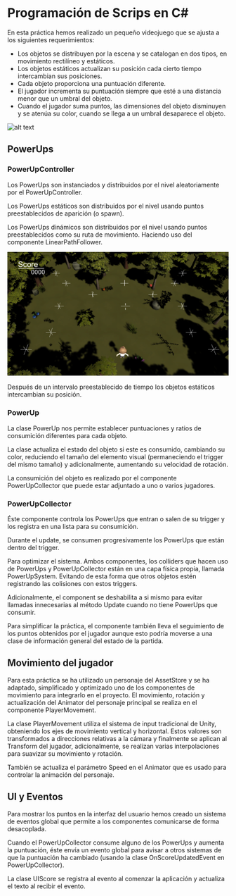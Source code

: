 
# Programación de Scrips en C#

En esta práctica hemos realizado un pequeño videojuego que se ajusta a los siguientes requerimientos:

* Los objetos se distribuyen por la escena y se catalogan en dos tipos, en movimiento rectilíneo y estáticos.
* Los objetos estáticos actualizan su posición cada cierto tiempo intercambian sus posiciones.
* Cada objeto proporciona una puntuación diferente.
* El jugador incrementa su puntuación siempre que esté a una distancia menor que un umbral del objeto.
* Cuando el jugador suma puntos, las dimensiones del objeto disminuyen y se atenúa su color, cuando se llega a un umbral desaparece el objeto.

![alt text](https://github.com/JosueULL/ull_mdv_fundamentos/blob/master/entrega6/screen1.gif)

## PowerUps

### PowerUpController

Los PowerUps son instanciados y distribuidos por el nivel aleatoriamente por el PowerUpController.

Los PowerUps estáticos son distribuidos por el nivel usando puntos preestablecidos de aparición (o spawn). 

Los PowerUps dinámicos son distribuidos por el nivel usando puntos preestablecidos como su ruta de movimiento. Haciendo uso del componente LinearPathFollower.

![alt text](https://github.com/JosueULL/ull_mdv_fundamentos/blob/master/entrega6/screen1.png)

Después de un intervalo preestablecido de tiempo los objetos estáticos intercambian su posición.

### PowerUp

La clase PowerUp nos permite establecer puntuaciones y ratios de consumición diferentes para cada objeto.

La clase actualiza el estado del objeto si este es consumido, cambiando su color, reduciendo el tamaño del elemento visual (permaneciendo el trigger del mismo tamaño) y adicionalmente, aumentando su velocidad de rotación.

La consumición del objeto es realizado por el componente PowerUpCollector que puede estar adjuntado a uno o varios jugadores.

### PowerUpCollector

Éste componente controla los PowerUps que entran o salen de su trigger y los registra en una lista para su consumición. 

Durante el update, se consumen progresivamente los PowerUps que están dentro del trigger.

Para optimizar el sistema. Ambos componentes, los colliders que hacen uso de PowerUps y PowerUpCollector están en una capa física propia, llamada PowerUpSystem. Evitando de esta forma que otros objetos estén registrando las colisiones con estos triggers. 

Adicionalmente, el component se deshabilita a si mismo para evitar llamadas innecesarias al método Update cuando no tiene PowerUps que consumir.  

Para simplificar la práctica, el componente también lleva el seguimiento de los puntos obtenidos por el jugador aunque esto podría moverse a una clase de información general del estado de la partida.

## Movimiento del jugador

Para esta práctica se ha utilizado un personaje del AssetStore y se ha adaptado, simplificado y optimizado uno de los componentes de movimiento para integrarlo en el proyecto. El movimiento, rotación y actualización del Animator del personaje principal se realiza en el componente PlayerMovement.

La clase PlayerMovement utiliza el sistema de input tradicional de Unity, obteniendo los ejes de movimiento vertical y horizontal. Estos valores son transformados a direcciones relativas a la cámara y finalmente se aplican al Transform del jugador, adicionalmente, se realizan varias interpolaciones para suavizar su movimiento y rotación.

También se actualiza el parámetro Speed en el Animator que es usado para controlar la animación del personaje. 

## UI y Eventos

Para mostrar los puntos en la interfaz del usuario hemos creado un sistema de eventos global que permite a los componentes comunicarse de forma desacoplada.

Cuando el PowerUpCollector consume alguno de los PowerUps y aumenta la puntuación, éste envía un evento global para avisar a otros sistemas de que la puntuación ha cambiado (usando la clase OnScoreUpdatedEvent en PowerUpCollector).

La clase UIScore se registra al evento al comenzar la aplicación y actualiza el texto al recibir el evento.



